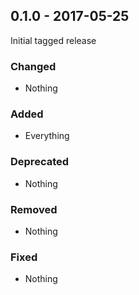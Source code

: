 ## 0.1.0 - 2017-05-25

Initial tagged release

### Changed
* Nothing

### Added
* Everything

### Deprecated
* Nothing

### Removed
* Nothing

### Fixed
* Nothing

